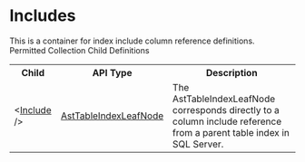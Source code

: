 # Includes

<div class="LanguageSummary"><div class ="SummaryItem">This is a container for index include column reference definitions.</div></div><div class="SchemaBindingGroup"><div class="SchemaBindingGroupHeader">Permitted Collection Child Definitions</div><table id="SchemaBindingList" class="SchemaBindingList"><tbody><tr><th class="SchemaBindingNameColumnHeader">Child</th><th class="SchemaBindingTypeColumnHeader">API Type</th><th class="SchemaBindingSummaryColumnHeader">Description</th></tr><tr class="cd0"><td class="SchemaBindingName"><span class="punc">&lt;</span><a href=Varigence.Languages.Biml.Table.AstTableIndexLeafNode.html">Include</a><span class="punc"> /&gt;</span></td><td class="SchemaBindingType"><a href="../api-reference/Varigence.Languages.Biml.Table.AstTableIndexLeafNode.html">AstTableIndexLeafNode</a></td><td class="SchemaBindingSummary">The AstTableIndexLeafNode corresponds directly to a column include reference from a parent table index in SQL Server.</td></tr></tbody></table></div>